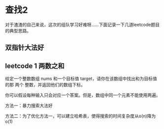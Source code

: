 查找2
===

对于渣渣的自己来说，这次的组队学习好难呀……下面记录一下几道leetcode题目的典型思路。

双指针大法好
---

leetcode 1 两数之和
---
给定一个整数数组 nums 和一个目标值 target，请你在该数组中找出和为目标值的那 两个 整数，并返回他们的数组下标。

你可以假设每种输入只会对应一个答案。但是，数组中同一个元素不能使用两遍。

 
方法一：暴力搜索大法好

方法二：为了优化方法一，可以建立哈希表，使得搜索的时间复杂度从o(n)降为o(1)
